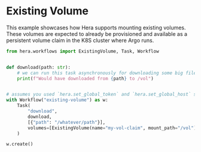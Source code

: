 # Existing Volume

This example showcases how Hera supports mounting existing volumes. These volumes are expected to already be
provisioned and available as a persistent volume claim in the K8S cluster where Argo runs.

```python
from hera.workflows import ExistingVolume, Task, Workflow


def download(path: str):
    # we can run this task asynchronously for downloading some big file to an existing volume!
    print(f"Would have downloaded from {path} to /vol")


# assumes you used `hera.set_global_token` and `hera.set_global_host` so that the workflow can be submitted
with Workflow("existing-volume") as w:
    Task(
        "download",
        download,
        [{"path": "/whatever/path"}],
        volumes=[ExistingVolume(name="my-vol-claim", mount_path="/vol")],
    )

w.create()
```
